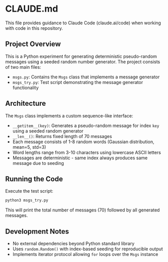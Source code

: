# CLAUDE.md

This file provides guidance to Claude Code (claude.ai/code) when working with code in this repository.

## Project Overview

This is a Python experiment for generating deterministic pseudo-random messages using a seeded random number generator. The project consists of two main files:

- `msgs.py`: Contains the `Msgs` class that implements a message generator
- `msgs_try.py`: Test script demonstrating the message generator functionality

## Architecture

The `Msgs` class implements a custom sequence-like interface:
- `__getitem__(key)`: Generates a pseudo-random message for index `key` using a seeded random generator
- `__len__()`: Returns fixed length of 70 messages
- Each message consists of 1-8 random words (Gaussian distribution, mean=5, std=3)
- Word lengths range from 3-10 characters using lowercase ASCII letters
- Messages are deterministic - same index always produces same message due to seeding

## Running the Code

Execute the test script:
```bash
python3 msgs_try.py
```

This will print the total number of messages (70) followed by all generated messages.

## Development Notes

- No external dependencies beyond Python standard library
- Uses `random.Random()` with index-based seeding for reproducible output
- Implements iterator protocol allowing `for` loops over the `Msgs` instance